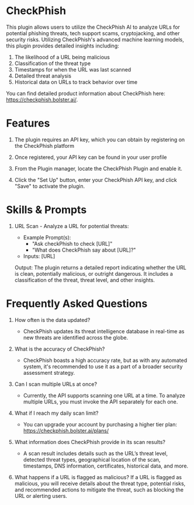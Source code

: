 # CheckPhish

This plugin allows users to utilize the CheckPhish AI to analyze URLs for potential phishing threats, tech support scams, cryptojacking, and other security risks. Utilizing CheckPhish's advanced machine learning models, this plugin provides detailed insights including:

1. The likelihood of a URL being malicious
2. Classification of the threat type
3. Timestamps for when the URL was last scanned
4. Detailed threat analysis
5. Historical data on URLs to track behavior over time

You can find detailed product information about CheckPhish here: https://checkphish.bolster.ai/.

# **Features**

1. The plugin requires an API key, which you can obtain by registering on the CheckPhish platform

2. Once registered, your API key can be found in your user profile 

3. From the Plugin manager, locate the CheckPhish Plugin and enable it.

4. Click the "Set Up" button, enter your CheckPhish API key, and click "Save" to activate the plugin.

# **Skills & Prompts**

1. URL Scan - Analyze a URL for potential threats:
   - Example Prompt(s):
     - "Ask checkPhish to check [URL]"
     - "What does CheckPhish say about [URL]?"
   - Inputs: [URL]

   Output: The plugin returns a detailed report indicating whether the URL is clean, potentially malicious, or outright dangerous. It includes a classification of the threat, threat level, and other insights.

# **Frequently Asked Questions**

1. How often is the data updated?
   - CheckPhish updates its threat intelligence database in real-time as new threats are identified across the globe.

2. What is the accuracy of CheckPhish?
   - CheckPhish boasts a high accuracy rate, but as with any automated system, it's recommended to use it as a part of a broader security assessment strategy.

3. Can I scan multiple URLs at once?
   - Currently, the API supports scanning one URL at a time. To analyze multiple URLs, you must invoke the API separately for each one.

4. What if I reach my daily scan limit?
   - You can upgrade your account by purchasing a higher tier plan: https://checkphish.bolster.ai/plans/

5. What information does CheckPhish provide in its scan results?
   - A scan result includes details such as the URL’s threat level, detected threat types, geographical location of the scan, timestamps, DNS information, certificates, historical data, and more.

6. What happens if a URL is flagged as malicious?
If a URL is flagged as malicious, you will receive details about the threat type, potential risks, and recommended actions to mitigate the threat, such as blocking the URL or alerting users.
